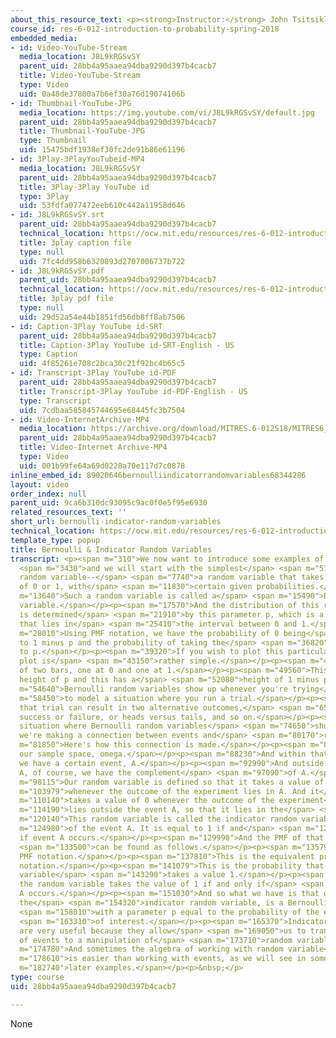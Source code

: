 ```yaml
---
about_this_resource_text: <p><strong>Instructor:</strong> John Tsitsiklis</p>
course_id: res-6-012-introduction-to-probability-spring-2018
embedded_media:
- id: Video-YouTube-Stream
  media_location: J8L9kRGSvSY
  parent_uid: 28bb4a95aaea94dba9290d397b4cacb7
  title: Video-YouTube-Stream
  type: Video
  uid: 0a48de37800a7b6ef30a76d19074106b
- id: Thumbnail-YouTube-JPG
  media_location: https://img.youtube.com/vi/J8L9kRGSvSY/default.jpg
  parent_uid: 28bb4a95aaea94dba9290d397b4cacb7
  title: Thumbnail-YouTube-JPG
  type: Thumbnail
  uid: 15475bdf1938ef30fc2de91b86e61196
- id: 3Play-3PlayYouTubeid-MP4
  media_location: J8L9kRGSvSY
  parent_uid: 28bb4a95aaea94dba9290d397b4cacb7
  title: 3Play-3Play YouTube id
  type: 3Play
  uid: 53fdfa077472eeb610c442a11958d646
- id: J8L9kRGSvSY.srt
  parent_uid: 28bb4a95aaea94dba9290d397b4cacb7
  technical_location: https://ocw.mit.edu/resources/res-6-012-introduction-to-probability-spring-2018/part-i-the-fundamentals/bernoulli-indicator-random-variables/J8L9kRGSvSY.srt
  title: 3play caption file
  type: null
  uid: 7fc4dd958b6320893d2707006737b722
- id: J8L9kRGSvSY.pdf
  parent_uid: 28bb4a95aaea94dba9290d397b4cacb7
  technical_location: https://ocw.mit.edu/resources/res-6-012-introduction-to-probability-spring-2018/part-i-the-fundamentals/bernoulli-indicator-random-variables/J8L9kRGSvSY.pdf
  title: 3play pdf file
  type: null
  uid: 29d52a54e44b1851fd56db8ff8ab7506
- id: Caption-3Play YouTube id-SRT
  parent_uid: 28bb4a95aaea94dba9290d397b4cacb7
  title: Caption-3Play YouTube id-SRT-English - US
  type: Caption
  uid: 4f85261e708c2bca30c21f92bc4b65c5
- id: Transcript-3Play YouTube id-PDF
  parent_uid: 28bb4a95aaea94dba9290d397b4cacb7
  title: Transcript-3Play YouTube id-PDF-English - US
  type: Transcript
  uid: 7cdbaa585845744695e68445fc3b7504
- id: Video-InternetArchive-MP4
  media_location: https://archive.org/download/MITRES.6-012S18/MITRES6_012S18_L05-04_300k.mp4
  parent_uid: 28bb4a95aaea94dba9290d397b4cacb7
  title: Video-Internet Archive-MP4
  type: Video
  uid: 001b99fe64a69d0228a70e117d7c0878
inline_embed_id: 89020646bernoulliindicatorrandomvariables68344286
layout: video
order_index: null
parent_uid: 9ca6b310dc93095c9ac0f0e5f95e6930
related_resources_text: ''
short_url: bernoulli-indicator-random-variables
technical_location: https://ocw.mit.edu/resources/res-6-012-introduction-to-probability-spring-2018/part-i-the-fundamentals/bernoulli-indicator-random-variables
template_type: popup
title: Bernoulli & Indicator Random Variables
transcript: <p><span m="310">We now want to introduce some examples of random variables,</span>
  <span m="3430">and we will start with the simplest</span> <span m="5150">conceivable
  random variable--</span> <span m="7740">a random variable that takes the values
  of 0 or 1, with</span> <span m="11830">certain given probabilities.</span></p><p><span
  m="13640">Such a random variable is called a</span> <span m="15490">Bernoulli random
  variable.</span></p><p><span m="17570">And the distribution of this random variable
  is determined</span> <span m="21910">by this parameter p, which is a given number
  that lies in</span> <span m="25410">the interval between 0 and 1.</span></p><p><span
  m="28010">Using PMF notation, we have the probability of 0 being</span> <span m="32689">equal
  to 1 minus p and the probability of taking the</span> <span m="36820">value 1 equal
  to p.</span></p><p><span m="39320">If you wish to plot this particular PMF, the
  plot is</span> <span m="43150">rather simple.</span></p><p><span m="44490">It consists
  of two bars, one at 0 and one at 1.</span></p><p><span m="49560">This one has a
  height of p and this has a</span> <span m="52080">height of 1 minus p.</span></p><p><span
  m="54640">Bernoulli random variables show up whenever you're trying</span> <span
  m="58450">to model a situation where you run a trial.</span></p><p><span m="61540">And
  that trial can result in two alternative outcomes,</span> <span m="65620">either
  success or failure, or heads versus tails, and so on.</span></p><p><span m="71850">Another
  situation where Bernoulli random variables</span> <span m="74650">show up is when
  we're making a connection between events and</span> <span m="80170">random variables.</span></p><p><span
  m="81850">Here's how this connection is made.</span></p><p><span m="84230">We have
  our sample space, omega.</span></p><p><span m="88230">And within that sample space,
  we have a certain event, A.</span></p><p><span m="92990">And outside of the event
  A, of course, we have the complement</span> <span m="97090">of A.</span></p><p><span
  m="98115">Our random variable is defined so that it takes a value of 1,</span> <span
  m="103979">whenever the outcome of the experiment lies in A. And it</span> <span
  m="110140">takes a value of 0 whenever the outcome of the experiment</span> <span
  m="114190">lies outside the event A, so that it lies in the</span> <span m="118500">complement.</span></p><p><span
  m="120140">This random variable is called the indicator random variable</span> <span
  m="124980">of the event A. It is equal to 1 if and</span> <span m="127630">only
  if event A occurs.</span></p><p><span m="129990">And the PMF of that random variable</span>
  <span m="133500">can be found as follows.</span></p><p><span m="135790">This is
  PMF notation.</span></p><p><span m="137810">This is the equivalent probabilistic
  notation.</span></p><p><span m="141079">This is the probability that the random
  variable</span> <span m="143290">takes a value 1.</span></p><p><span m="145420">Now
  the random variable takes the value of 1 if and only if</span> <span m="148850">event
  A occurs.</span></p><p><span m="151030">And so what we have is that our random variable,
  the</span> <span m="154320">indicator random variable, is a Bernoulli random variable</span>
  <span m="158010">with a parameter p equal to the probability of the event</span>
  <span m="163310">of interest.</span></p><p><span m="165370">Indicator random variables
  are very useful because they allow</span> <span m="169050">us to translate a manipulation
  of events to a manipulation of</span> <span m="173710">random variables.</span></p><p><span
  m="174780">And sometimes the algebra of working with random variable</span> <span
  m="178610">is easier than working with events, as we will see in some</span> <span
  m="182740">later examples.</span></p><p>&nbsp;</p>
type: course
uid: 28bb4a95aaea94dba9290d397b4cacb7

---
```

None